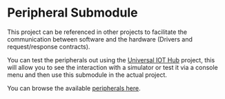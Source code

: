 # Peripheral Submodule
This project can be referenced in other projects to facilitate the communication between software and the hardware (Drivers and request/response contracts).

You can test the peripherals out using the [Universal IOT Hub](https://github.com/Mariustotle/universal_iot_hub) project, this will allow you to see the interaction with a simulator or test it via a console menu and then use this submodule in the actual project.

You can browse the available [peripherals here](peripheral_index.md).